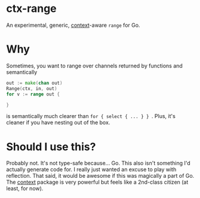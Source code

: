 # ctx-range

An experimental, generic, [context]-aware `range` for Go.

# Why

Sometimes, you want to range over channels returned by functions and semantically

```go
out := make(chan out)
Range(ctx, in, out)
for v := range out {

}
```

is semantically much clearer than `for { select { ... } } `. Plus, it's cleaner if
you have nesting out of the box.

# Should I use this?

Probably not. It's not type-safe because... Go. This also isn't something I'd actually
generate code for. I really just wanted an excuse to play with reflection. That said,
it would be awesome if this was magically a part of Go. The [context] package is
very powerful but feels like a 2nd-class citizen (at least, for now).


[context]: https://golang.org/pkg/context/
